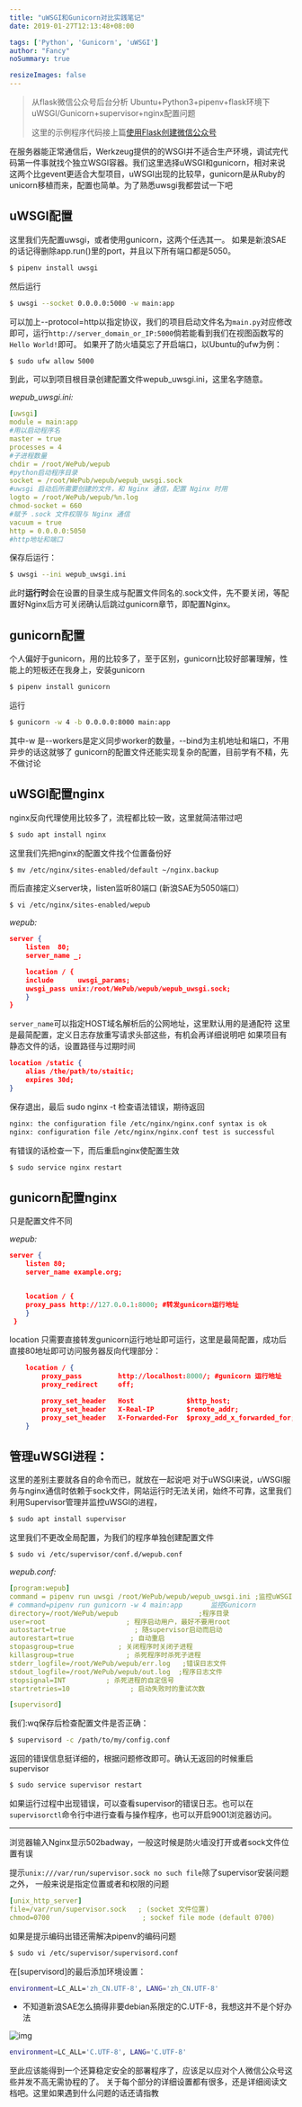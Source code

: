 ```yaml
---
title: "uWSGI和Gunicorn对比实践笔记"
date: 2019-01-27T12:13:48+08:00

tags: ['Python', 'Gunicorn', 'uWSGI']
author: "Fancy"
noSummary: true

resizeImages: false
---
```

> 从flask微信公众号后台分析
> Ubuntu+Python3+pipenv+flask环境下 uWSGI/Gunicorn+supervisor+nginx配置问题
>
> 这里的示例程序代码接上篇[使用Flask创建微信公众号](https://link.zhihu.com/?target=https%3A//fancysly.com/post/9)

在服务器能正常通信后，Werkzeug提供的的WSGI并不适合生产环境，调试完代码第一件事就找个独立WSGI容器。我们这里选择uWSGI和gunicorn，相对来说这两个比gevent更适合大型项目，uWSGI出现的比较早，gunicorn是从Ruby的unicorn移植而来，配置也简单。为了熟悉uwsgi我都尝试一下吧

<!--more-->

## uWSGI配置

这里我们先配置uwsgi，或者使用gunicorn，这两个任选其一。 如果是新浪SAE的话记得删除app.run()里的port，并且以下所有端口都是5050。

```bash
$ pipenv install uwsgi
```

然后运行

```bash
$ uwsgi --socket 0.0.0.0:5000 -w main:app
```

可以加上--protocol=http以指定协议，我们的项目启动文件名为`main.py`对应修改即可，运行`http://server_domain_or_IP:5000`倘若能看到我们在视图函数写的`Hello World!`即可。 如果开了防火墙莫忘了开启端口，以Ubuntu的ufw为例：

```bash
$ sudo ufw allow 5000
```

到此，可以到项目根目录创建配置文件wepub_uwsgi.ini，这里名字随意。

*wepub_uwsgi.ini:*

```yaml
[uwsgi]
module = main:app
#用以启动程序名
master = true
processes = 4
#子进程数量
chdir = /root/WePub/wepub
#python启动程序目录
socket = /root/WePub/wepub/wepub_uwsgi.sock
#uwsgi 启动后所需要创建的文件，和 Nginx 通信，配置 Nginx 时用
logto = /root/WePub/wepub/%n.log
chmod-socket = 660
#赋予 .sock 文件权限与 Nginx 通信
vacuum = true
http = 0.0.0.0:5050
#http地址和端口
```

保存后运行：

```bash
$ uwsgi --ini wepub_uwsgi.ini
```

此时**运行时**会在设置的目录生成与配置文件同名的.sock文件，先不要关闭，等配置好Nginx后方可关闭确认后跳过gunicorn章节，即配置Nginx。

## gunicorn配置

个人偏好于gunicorn，用的比较多了，至于区别，gunicorn比较好部署理解，性能上的短板还在我身上，安装gunicorn

```bash
$ pipenv install gunicorn
```

运行

```bash
$ gunicorn -w 4 -b 0.0.0.0:8000 main:app
```

其中-w 是--workers是定义同步worker的数量，--bind为主机地址和端口，不用异步的话这就够了 gunicorn的配置文件还能实现复杂的配置，目前学有不精，先不做讨论

## uWSGI配置nginx

nginx反向代理使用比较多了，流程都比较一致，这里就简洁带过吧

```bash
$ sudo apt install nginx
```

这里我们先把nginx的配置文件找个位置备份好

```bash
$ mv /etc/nginx/sites-enabled/default ~/nginx.backup
```

而后直接定义server块，listen监听80端口 (新浪SAE为5050端口）

```bash
$ vi /etc/nginx/sites-enabled/wepub
```

*wepub:*

```json
server {
    listen  80;
    server_name _;

    location / {
    include      uwsgi_params;
    uwsgi_pass unix:/root/WePub/wepub/wepub_uwsgi.sock;
    }
}
```

`server_name`可以指定HOST域名解析后的公网地址，这里默认用的是通配符 这里是最简配置，定义日志存放重写请求头部这些，有机会再详细说明吧 如果项目有静态文件的话，设置路径与过期时间

```json
location /static {
    alias /the/path/to/staitic;
    expires 30d;
}
```

保存退出，最后 sudo nginx -t 检查语法错误，期待返回

```bash
nginx: the configuration file /etc/nginx/nginx.conf syntax is ok
nginx: configuration file /etc/nginx/nginx.conf test is successful
```

有错误的话检查一下，而后重启nginx使配置生效

```bash
$ sudo service nginx restart
```

## gunicorn配置nginx

只是配置文件不同

*wepub:*

```json
server {
    listen 80;
    server_name example.org;


    location / {
    proxy_pass http://127.0.0.1:8000; #转发gunicorn运行地址
    }
 }
```

location 只需要直接转发gunicorn运行地址即可运行，这里是最简配置，成功后直接80地址即可访问服务器反向代理部分：

```json
    location / {
        proxy_pass         http://localhost:8000/; #gunicorn 运行地址
        proxy_redirect     off;

        proxy_set_header   Host             $http_host;
        proxy_set_header   X-Real-IP        $remote_addr;
        proxy_set_header   X-Forwarded-For  $proxy_add_x_forwarded_for;
    }
```



## 管理uWSGI进程：

这里的差别主要就各自的命令而已，就放在一起说吧 对于uWSGI来说，uWSGI服务与nginx通信时依赖于sock文件，网站运行时无法关闭，始终不可靠，这里我们利用Supervisor管理并监控uWSGI的进程，

```bash
$ sudo apt install supervisor
```

这里我们不更改全局配置，为我们的程序单独创建配置文件

```bash
$ sudo vi /etc/supervisor/conf.d/wepub.conf
```

*wepub.conf:*

```yaml
[program:wepub]
command = pipenv run uwsgi /root/WePub/wepub/wepub_uwsgi.ini ;监控uWSGI
# command=pipenv run gunicorn -w 4 main:app       监控Gunicorn
directory=/root/WePub/wepub                    ;程序目录
user=root                    ; 程序启动用户，最好不要用root
autostart=true                 ; 随supervisor启动而启动
autorestart=true              ; 自动重启
stopasgroup=true           ; 关闭程序时关闭子进程
killasgroup=true             ; 杀死程序时杀死子进程
stderr_logfile=/root/WePub/wepub/err.log   ;错误日志文件
stdout_logfile=/root/WePub/wepub/out.log  ;程序日志文件
stopsignal=INT          ; 杀死进程的自定信号
startretries=10               ; 启动失败时的重试次数

[supervisord]
```

我们:wq保存后检查配置文件是否正确：

```bash
$ supervisord -c /path/to/my/config.conf
```

返回的错误信息挺详细的，根据问题修改即可。确认无返回的时候重启supervisor

```bash
$ sudo service supervisor restart
```

如果运行过程中出现错误，可以查看supervisor的错误日志。也可以在`supervisorctl`命令行中进行查看与操作程序，也可以开启9001浏览器访问。

------

浏览器输入Nginx显示502badway，一般这时候是防火墙没打开或者sock文件位置有误

提示`unix:///var/run/supervisor.sock no such file`除了supervisor安装问题之外， 一般来说是指定位置或者和权限的问题

```yaml
[unix_http_server]
file=/var/run/supervisor.sock   ; (socket 文件位置)
chmod=0700                       ; sockef file mode (default 0700)
```

如果是提示编码出错还需解决pipenv的编码问题

```bash
$ sudo vi /etc/supervisor/supervisord.conf
```

在[supervisord]的最后添加环境设置：

```bash
environment=LC_ALL='zh_CN.UTF-8', LANG='zh_CN.UTF-8'
```

- 不知道新浪SAE怎么搞得非要debian系限定的C.UTF-8，我想这并不是个好办法

![img](https://pic4.zhimg.com/80/v2-d553a36c276824c97c686d079d873d33_1440w.jpg)

```bash
environment=LC_ALL='C.UTF-8', LANG='C.UTF-8'
```

至此应该能得到一个还算稳定安全的部署程序了，应该足以应对个人微信公众号这些并发不高无需协程的了。 关于每个部分的详细设置都有很多，还是详细阅读文档吧。这里如果遇到什么问题的话还请指教